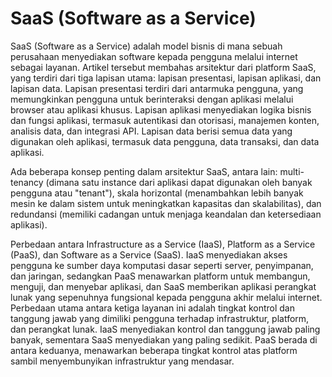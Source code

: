 # SaaS (Software as a Service)
SaaS (Software as a Service) adalah model bisnis di mana sebuah perusahaan menyediakan software kepada pengguna melalui internet sebagai layanan. Artikel tersebut membahas arsitektur dari platform SaaS, yang terdiri dari tiga lapisan utama: lapisan presentasi, lapisan aplikasi, dan lapisan data. Lapisan presentasi terdiri dari antarmuka pengguna, yang memungkinkan pengguna untuk berinteraksi dengan aplikasi melalui browser atau aplikasi khusus. Lapisan aplikasi menyediakan logika bisnis dan fungsi aplikasi, termasuk autentikasi dan otorisasi, manajemen konten, analisis data, dan integrasi API. Lapisan data berisi semua data yang digunakan oleh aplikasi, termasuk data pengguna, data transaksi, dan data aplikasi.

Ada beberapa konsep penting dalam arsitektur SaaS, antara lain: multi-tenancy (dimana satu instance dari aplikasi dapat digunakan oleh banyak pengguna atau "tenant"), skala horizontal (menambahkan lebih banyak mesin ke dalam sistem untuk meningkatkan kapasitas dan skalabilitas), dan redundansi (memiliki cadangan untuk menjaga keandalan dan ketersediaan aplikasi).

Perbedaan antara Infrastructure as a Service (IaaS), Platform as a Service (PaaS), dan Software as a Service (SaaS). IaaS menyediakan akses pengguna ke sumber daya komputasi dasar seperti server, penyimpanan, dan jaringan, sedangkan PaaS menawarkan platform untuk membangun, menguji, dan menyebar aplikasi, dan SaaS memberikan aplikasi perangkat lunak yang sepenuhnya fungsional kepada pengguna akhir melalui internet. Perbedaan utama antara ketiga layanan ini adalah tingkat kontrol dan tanggung jawab yang dimiliki pengguna terhadap infrastruktur, platform, dan perangkat lunak. IaaS menyediakan kontrol dan tanggung jawab paling banyak, sementara SaaS menyediakan yang paling sedikit. PaaS berada di antara keduanya, menawarkan beberapa tingkat kontrol atas platform sambil menyembunyikan infrastruktur yang mendasar.